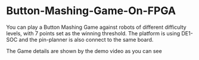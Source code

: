 # Button-Mashing-Game-On-FPGA
You can play a Button Mashing Game against robots of different difficulty levels, with 7 points set as the winning threshold.
The platform is using DE1-SOC and the pin-planner is also connect to the same board.

The Game details are shown by the demo video as you can see

